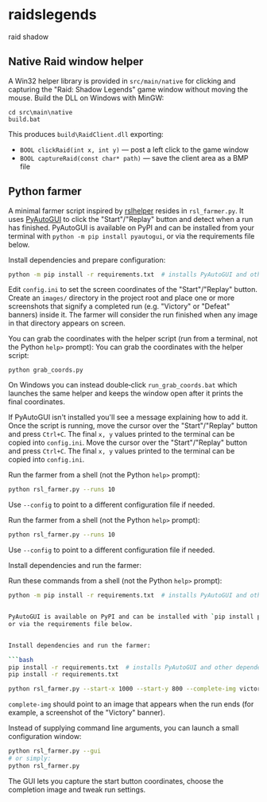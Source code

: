 # raidslegends
raid shadow

## Native Raid window helper

A Win32 helper library is provided in `src/main/native` for clicking and
capturing the "Raid: Shadow Legends" game window without moving the mouse.
Build the DLL on Windows with MinGW:

```
cd src\main\native
build.bat
```

This produces `build\RaidClient.dll` exporting:

- `BOOL clickRaid(int x, int y)` — post a left click to the game window
- `BOOL captureRaid(const char* path)` — save the client area as a BMP file

## Python farmer

A minimal farmer script inspired by [rslhelper](https://github.com/KSPOG/rslhelper)
resides in `rsl_farmer.py`. It uses [PyAutoGUI](https://pyautogui.readthedocs.io/)
to click the "Start"/"Replay" button and detect when a run has finished.
PyAutoGUI is available on PyPI and can be installed from your terminal with
`python -m pip install pyautogui`, or via the requirements file below.

Install dependencies and prepare configuration:

```bash
python -m pip install -r requirements.txt  # installs PyAutoGUI and other dependencies
```

Edit `config.ini` to set the screen coordinates of the "Start"/"Replay" button.
Create an `images/` directory in the project root and place one or more screenshots
that signify a completed run (e.g. "Victory" or "Defeat" banners) inside it. The
farmer will consider the run finished when any image in that directory appears on screen.

You can grab the coordinates with the helper script (run from a terminal, not the
Python `help>` prompt):
You can grab the coordinates with the helper script:

```
python grab_coords.py
```

On Windows you can instead double‑click `run_grab_coords.bat` which launches the same
helper and keeps the window open after it prints the final coordinates.

If PyAutoGUI isn't installed you'll see a message explaining how to add it. Once the
script is running, move the cursor over the "Start"/"Replay" button and press
`Ctrl+C`. The final `x, y` values printed to the terminal can be copied into
`config.ini`.
Move the cursor over the "Start"/"Replay" button and press `Ctrl+C`. The final
`x, y` values printed to the terminal can be copied into `config.ini`.

Run the farmer from a shell (not the Python `help>` prompt):

```bash
python rsl_farmer.py --runs 10
```

Use `--config` to point to a different configuration file if needed.

Run the farmer from a shell (not the Python `help>` prompt):

```bash
python rsl_farmer.py --runs 10
```

Use `--config` to point to a different configuration file if needed.


Install dependencies and run the farmer:

Run these commands from a shell (not the Python `help>` prompt):

```bash
python -m pip install -r requirements.txt  # installs PyAutoGUI and other dependencies


PyAutoGUI is available on PyPI and can be installed with `pip install pyautogui`
or via the requirements file below.


Install dependencies and run the farmer:

```bash
pip install -r requirements.txt  # installs PyAutoGUI and other dependencies
pip install -r requirements.txt

python rsl_farmer.py --start-x 1000 --start-y 800 --complete-img victory.png --runs 10
```

`complete-img` should point to an image that appears when the run ends (for example, a
screenshot of the "Victory" banner).

Instead of supplying command line arguments, you can launch a small
configuration window:

```bash
python rsl_farmer.py --gui
# or simply:
python rsl_farmer.py
```

The GUI lets you capture the start button coordinates, choose the completion
image and tweak run settings.

